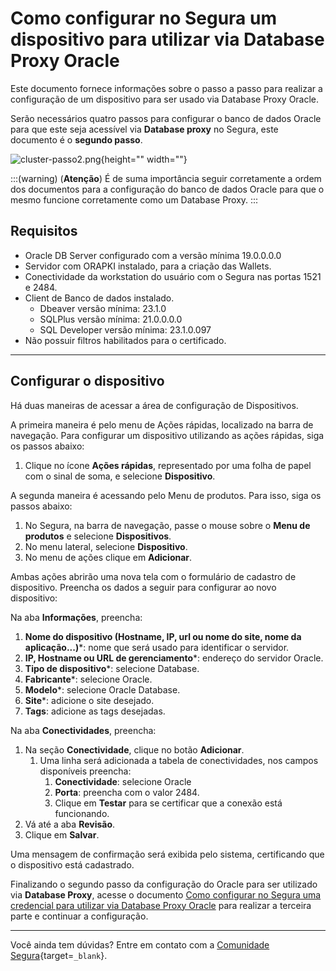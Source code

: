 # Como configurar no Segura um dispositivo para utilizar via Database Proxy Oracle

Este documento fornece informações sobre o passo a passo para realizar a configuração de um dispositivo para ser usado via Database Proxy Oracle.

Serão necessários quatro passos para configurar o banco de dados Oracle para que este seja acessível via **Database proxy** no Segura, este documento é o **segundo passo**.

![cluster-passo2.png](https://cdn.document360.io/5a1d58df-64ce-42a2-8b23-688477d32f33/Images/Documentation/cluster-passo2.png){height="" width=""}

:::(warning) (**Atenção**)
É de suma importância seguir corretamente a ordem dos documentos para a configuração do banco de dados Oracle para que o mesmo funcione corretamente como um Database Proxy.
:::

## Requisitos

* Oracle DB Server configurado com a versão mínima 19.0.0.0.0
* Servidor com ORAPKI instalado, para a criação das Wallets.
* Conectividade da workstation do usuário com o Segura nas portas 1521 e 2484.
* Client de Banco de dados instalado.
    * Dbeaver versão mínima: 23.1.0
    * SQLPlus versão mínima: 21.0.0.0.0
    * SQL Developer versão mínima: 23.1.0.097
* Não possuir filtros habilitados para o certificado.

---
## Configurar o dispositivo
Há duas maneiras de acessar a área de configuração de Dispositivos.

A primeira maneira é pelo menu de Ações rápidas, localizado na barra de navegação. Para configurar um dispositivo utilizando as ações rápidas, siga os passos abaixo:

1. Clique no ícone **Ações rápidas**, representado por uma folha de papel com o sinal de soma, e selecione **Dispositivo**.

A segunda maneira é acessando pelo Menu de produtos. Para isso, siga os passos abaixo:

1. No Segura, na barra de navegação, passe o mouse sobre o **Menu de produtos** e selecione **Dispositivos**.
2. No menu lateral, selecione **Dispositivo**.
3. No menu de ações clique em **Adicionar**.

Ambas ações abrirão uma nova tela com o formulário de cadastro de dispositivo. Preencha os dados a seguir para configurar ao novo dispositivo:

Na aba **Informações**, preencha:

1. **Nome do dispositivo (Hostname, IP, url ou nome do site, nome da aplicação...)***: nome que será usado para identificar o servidor.
2. **IP, Hostname ou URL de gerenciamento***: endereço do servidor Oracle.
3. **Tipo de dispositivo***: selecione Database.
4. **Fabricante***: selecione Oracle.
5. **Modelo***: selecione Oracle Database.
6. **Site***: adicione o site desejado.
7. **Tags**: adicione as tags desejadas.

Na aba **Conectividades**, preencha:

1. Na seção **Conectividade**, clique no botão **Adicionar**.
    1. Uma linha será adicionada a tabela de conectividades, nos campos disponíveis preencha:
        1. **Conectividade**: selecione Oracle
        2. **Porta**: preencha com o valor 2484.
        3. Clique em **Testar** para se certificar que a conexão está funcionando.
2. Vá até a aba **Revisão**.
3. Clique em **Salvar**.

Uma mensagem de confirmação será exibida pelo sistema, certificando que o dispositivo está cadastrado.

Finalizando o segundo passo da configuração do Oracle para ser utilizado via **Database Proxy**, acesse o documento [Como configurar no Segura uma credencial para utilizar via Database Proxy Oracle](/v4/docs/pt/pam-session-how-to-configure-a-credential-in-Segura-to-use-the-database-proxy-with-oracle-cluster) para realizar a terceira parte e continuar a configuração.

---
Você ainda tem dúvidas? Entre em contato com a [Comunidade Segura](https://community.Segura.io/){target=`_blank`}.